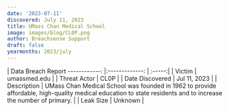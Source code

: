 ```yaml
---
date: '2023-07-11'
discovered: July 11, 2023
title: UMass Chan Medical School
image: images/blog/CL0P.png
author: Breachsense Support
draft: false
yearmonths: 2023/july
---
```



| Data Breach Report
------------:     |:-------------:    | :-----:|
| Victim      | umassmed.edu      | 
| Threat Actor      | CL0P      | 
| Date Discovered      | Jul 11, 2023      | 
| Description      | UMass Chan Medical School was founded in 1962 to provide affordable, high-quality medical education to state residents and to increase the number of primary.      | 
| Leak Size      | Unknown      | 

